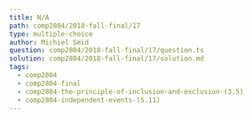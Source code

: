 ```yaml
---
title: N/A
path: comp2804/2018-fall-final/17
type: multiple-choice
author: Michiel Smid
question: comp2804/2018-fall-final/17/question.ts
solution: comp2804/2018-fall-final/17/solution.md
tags:
  - comp2804
  - comp2804-final
  - comp2804-the-principle-of-inclusion-and-exclusion-(3.5)
  - comp2804-independent-events-(5.11)
---
```

